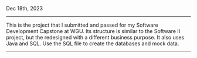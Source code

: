 Dec 18th, 2023
_______________
This is the project that I submitted and passed for my Software Development Capstone at WGU.
Its structure is similar to the Software II project, but the redesigned with a different business
purpose. It also uses Java and SQL. Use the SQL file to create the databases and mock data.
_______________
